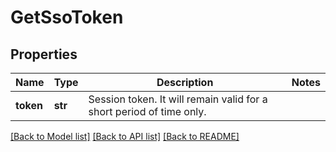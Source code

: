 # GetSsoToken

## Properties
Name | Type | Description | Notes
------------ | ------------- | ------------- | -------------
**token** | **str** | Session token. It will remain valid for a short period of time only. | 

[[Back to Model list]](../README.md#documentation-for-models) [[Back to API list]](../README.md#documentation-for-api-endpoints) [[Back to README]](../README.md)


